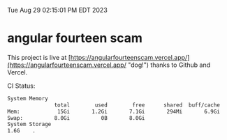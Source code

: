Tue Aug 29 02:15:01 PM EDT 2023

# angular fourteen scam


This project is live at [https://angularfourteenscam.vercel.app/](https://angularfourteenscam.vercel.app/ "dog!") thanks to Github and Vercel.

CI Status: 

```bash
System Memory
               total        used        free      shared  buff/cache   available
Mem:            15Gi       1.2Gi       7.1Gi       294Mi       6.9Gi        13Gi
Swap:          8.0Gi          0B       8.0Gi
System Storage
1.6G	.
```
